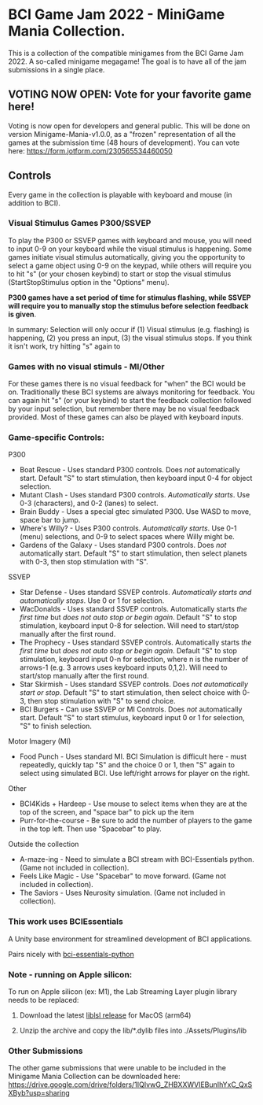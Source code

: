 # BCI Game Jam 2022 - MiniGame Mania Collection.
This is a collection of the compatible minigames from the BCI Game Jam 2022. A so-called minigame megagame! The goal is to have all of the jam submissions in a single place.

## VOTING NOW OPEN: Vote for your favorite game here!
Voting is now open for developers and general public. This will be done on version Minigame-Mania-v1.0.0, as a "frozen" representation of all the games at the submission time (48 hours of development).
You can vote here: https://form.jotform.com/230565534460050

## Controls
Every game in the collection is playable with keyboard and mouse (in addition to BCI). 
### Visual Stimulus Games P300/SSVEP
To play the P300 or SSVEP games with keyboard and mouse, you will need to input 0-9 on your keyboard while the visual stimulus is happening. Some games initiate visual stimulus automatically, giving you the opportunity to select a game object using 0-9 on the keypad, while others will require you to hit "s" (or your chosen keybind) to start or stop the visual stimulus (StartStopStimulus option in the "Options" menu). 

**P300 games have a set period of time for stimulus flashing, while SSVEP will require you to manually stop the stimulus before selection feedback is given**.

In summary: Selection will only occur if (1) Visual stimulus (e.g. flashing) is happening, (2) you press an input, (3) the visual stimulus stops. If you think it isn't work, try hitting "s" again to

### Games with no visual stimuls - MI/Other
For these games there is no visual feedback for "when" the BCI would be on. Traditionally these BCI systems are always monitoring for feedback. You can again hit "s" (or your keybind) to start the feedback collection followed by your input selection, but remember there may be no visual feedback provided. Most of these games can also be played with keyboard inputs.

### Game-specific Controls:
P300
- Boat Rescue - Uses standard P300 controls. Does *not* automatically start. Default "S" to start stimulation, then keyboard input 0-4 for object selection.
- Mutant Clash - Uses standard P300 controls. *Automatically starts*. Use 0-3 (characters), and 0-2 (lanes) to select.
- Brain Buddy - Uses a special gtec simulated P300. Use WASD to move, space bar to jump.
- Where's Willy? - Uses P300 controls. *Automatically starts*. Use 0-1 (menu) selections, and 0-9 to select spaces where Willy might be.
- Gardens of the Galaxy - Uses standard P300 controls. Does *not* automatically start. Default "S" to start stimulation, then select planets with 0-3, then stop stimulation with "S".

SSVEP
- Star Defense - Uses standard SSVEP controls. *Automatically starts and automatically stops*. Use 0 or 1 for selection.
- WacDonalds - Uses standard SSVEP controls. Automatically starts *the first time* but *does not auto stop or begin again*. Default "S" to stop stimulation, keyboard input 0-8 for selection. Will need to start/stop manually after the first round. 
- The Prophecy - Uses standard SSVEP controls. Automatically starts *the first time* but *does not auto stop or begin again*.  Default "S" to stop stimulation, keyboard input 0-n for selection, where n is the number of arrows-1 (e.g. 3 arrows uses keyboard inputs 0,1,2). Will need to start/stop manually after the first round. 
- Star Skirmish - Uses standard SSVEP controls. Does *not automatically start or stop*. Default "S" to start stimulation, then select choice with 0-3, then stop stimulation with "S" to send choice.
- BCI Burgers - Can use SSVEP or MI Controls. Does *not* automatically start. Default "S" to start stimulus, keyboard input 0 or 1 for selection, "S" to finish selection.

Motor Imagery (MI)
- Food Punch - Uses standard MI. BCI Simulation is difficult here - must repeatedly, quickly tap "S" and the choice 0 or 1, then "S" again to select using simulated BCI. Use left/right arrows for player on the right.

Other
- BCI4Kids + Hardeep - Use mouse to select items when they are at the top of the screen, and "space bar" to pick up the item
- Purr-for-the-course - Be sure to add the number of players to the game in the top left. Then use "Spacebar" to play.

Outside the collection
- A-maze-ing - Need to simulate a BCI stream with BCI-Essentials python. (Game not included in collection).
- Feels Like Magic - Use "Spacebar" to move forward. (Game not included in collection).
- The Saviors - Uses Neurosity simulation. (Game not included in collection).

### This work uses BCIEssentials
A Unity base environment for streamlined development of BCI applications.

Pairs nicely with [bci-essentials-python](https://github.com/kirtonBCIlab/bci-essentials-python)

### Note - running on Apple silicon:
To run on Apple silicon (ex: M1), the Lab Streaming Layer plugin library needs to be replaced:

1. Download the latest [liblsl release](https://github.com/sccn/liblsl/releases) for MacOS (arm64)

2. Unzip the archive and copy the lib/*.dylib files into ./Assets/Plugins/lib

### Other Submissions
The other game submissions that were unable to be included in the Minigame Mania Collection can be downloaded here:
https://drive.google.com/drive/folders/1IQIvwG_ZHBXXWVIEBunIhYxC_QxSXByb?usp=sharing

